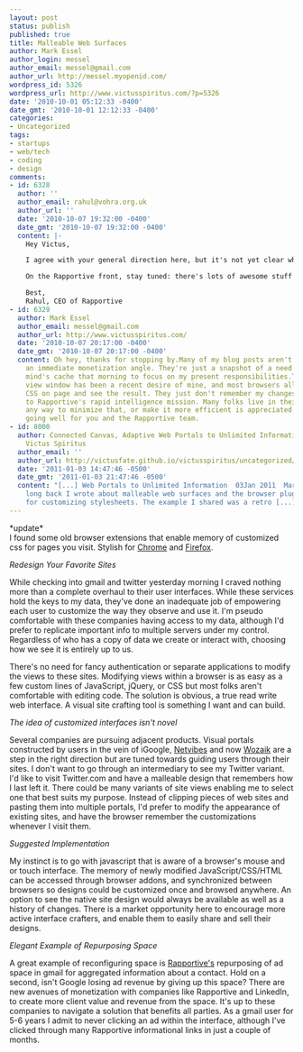 ```yaml
---
layout: post
status: publish
published: true
title: Malleable Web Surfaces
author: Mark Essel
author_login: messel
author_email: messel@gmail.com
author_url: http://messel.myopenid.com/
wordpress_id: 5326
wordpress_url: http://www.victusspiritus.com/?p=5326
date: '2010-10-01 05:12:33 -0400'
date_gmt: '2010-10-01 12:12:33 -0400'
categories:
- Uncategorized
tags:
- startups
- web/tech
- coding
- design
comments:
- id: 6328
  author: ''
  author_email: rahul@vohra.org.uk
  author_url: ''
  date: '2010-10-07 19:32:00 -0400'
  date_gmt: '2010-10-07 19:32:00 -0400'
  content: |-
    Hey Victus,

    I agree with your general direction here, but it's not yet clear where the major opportunity lies.  Is it a new type of browser that really bends websites to its users' will?  I've often thought of this idea as "middleware for the web".

    On the Rapportive front, stay tuned: there's lots of awesome stuff coming :)

    Best,
    Rahul, CEO of Rapportive
- id: 6329
  author: Mark Essel
  author_email: messel@gmail.com
  author_url: http://www.victusspiritus.com/
  date: '2010-10-07 20:17:00 -0400'
  date_gmt: '2010-10-07 20:17:00 -0400'
  content: Oh hey, thanks for stopping by.Many of my blog posts aren't created with
    an immediate monetization angle. They're just a snapshot of a need as I dump my
    mind's cache that morning to focus on my present responsibilities.The personalized
    view window has been a recent desire of mine, and most browsers allow me to tweak
    CSS on page and see the result. They just don't remember my changes.Looking forward
    to Rapportive's rapid intelligence mission. Many folks live in their inboxes so
    any way to minimize that, or make it more efficient is appreciated. Hope all is
    going well for you and the Rapportive team.
- id: 8000
  author: Connected Canvas, Adaptive Web Portals to Unlimited Information &raquo;
    Victus Spiritus
  author_email: ''
  author_url: http://victusfate.github.io/victusspiritus/uncategorized/2011/01/03/connected-canvas-adaptive-web-portals-to-unlimited-information/
  date: '2011-01-03 14:47:46 -0500'
  date_gmt: '2011-01-03 21:47:46 -0500'
  content: "[...] Web Portals to Unlimited Information  03Jan 2011  Mark Essel   TweetNot
    long back I wrote about malleable web surfaces and the browser plugin Stylish
    for customizing stylesheets. The example I shared was a retro [...]"
---
```

<p>*update*<br />
I found some old browser extensions that enable memory of customized css for pages you visit. Stylish for <a href="https://chrome.google.com/extensions/detail/fjnbnpbmkenffdnngjfgmeleoegfcffe">Chrome</a> and <a href="https://addons.mozilla.org/en-US/firefox/addon/2108/">Firefox</a>.</p>
<p><I>Redesign Your Favorite Sites</i></p>
<p>While checking into gmail and twitter yesterday morning I craved nothing more than a complete overhaul to their user interfaces. While these services hold the keys to my data, they've done an inadequate job of empowering each user to customize the way they observe and use it. I'm pseudo comfortable with these companies having access to my data, although I'd prefer to replicate important info to multiple servers under my control. Regardless of who has a copy of data we create or interact with, choosing how we see it is entirely up to us.</p>
<p>There's no need for fancy authentication or separate applications to modify the views to these sites. Modifying views within a browser is as easy as a few custom lines of JavaScript, jQuery, or CSS but most folks aren't comfortable with editing code. The solution is obvious, a true read write web interface. A visual site crafting tool is something I want and can build.</p>
<p><i>The idea of customized interfaces isn't novel</I></p>
<p>Several companies are pursuing adjacent products. Visual portals constructed by users in the vein of iGoogle, <a href="http://netvibes.com">Netvibes</a> and now <a href="http://www.wozaik.com/welcome">Wozaik</a> are a step in the right direction but are tuned towards guiding users through their sites. I don't want to go through an intermediary to see my Twitter variant. I'd like to visit Twitter.com and have a malleable design that remembers how I last left it. There could be many variants of site views enabling me to select one that best suits my purpose. Instead of clipping pieces of web sites and pasting them into multiple portals, I'd prefer to modify the appearance of existing sites, and have the browser remember the customizations whenever I visit them. </p>
<p><I>Suggested Implementation</i></p>
<p>My instinct is to go with javascript that is aware of a browser's mouse and or touch interface. The memory of newly modified JavaScript/CSS/HTML can be accessed through browser addons, and synchronized between browsers so designs could be customized once and browsed anywhere. An option to see the native site design would always be available as well as a history of changes. There is a market opportunity here to encourage more active interface crafters, and enable them to easily share and sell their designs.</p>
<p><I>Elegant Example of Repurposing Space</I></p>
<p>A great example of reconfiguring space is <a href="http://www.rapportive.com">Rapportive's</a> repurposing of ad space in gmail for aggregated information about a contact. Hold on a second, isn't Google losing ad revenue by giving up this space? There are new avenues of monetization with companies like Rapportive and LinkedIn, to create more client value and revenue from the space. It's up to these companies to navigate a solution that benefits all parties. As a gmail user for 5-6 years I admit to never clicking an ad within the interface, although I've clicked through many Rapportive informational links in just a couple of months.<br />
 </p>
